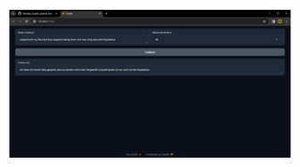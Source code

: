
![](https://github.com/davidruizduarte/Translate_English_Spanish_Italian_German_French/blob/main/Traductor%20idiomas.png) 
